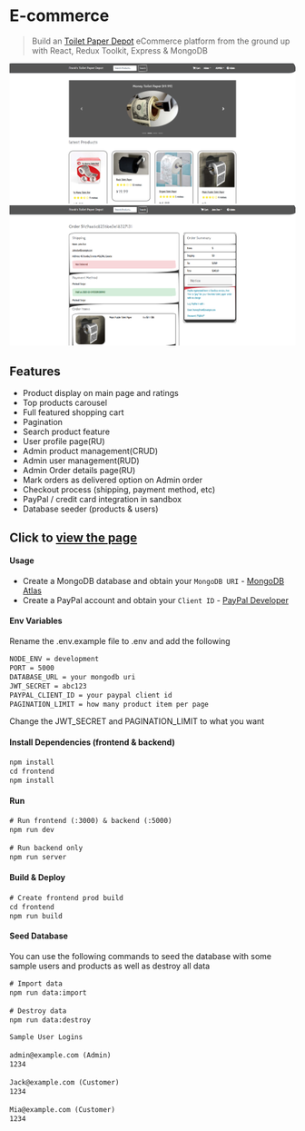 # E-commerce

> Build an [Toilet Paper Depot](https://toliet-paper-depot.herokuapp.com) eCommerce platform from the ground up with React, Redux Toolkit, Express & MongoDB

![Page One](frontend/public/images/Screenshot1.png?raw=true "First page of game")
![Page Two](frontend/public/images/Screenshot2.png?raw=true "Second page of game")


## Features

- Product display on main page and ratings
- Top products carousel
- Full featured shopping cart
- Pagination
- Search product feature
- User profile page(RU)
- Admin product management(CRUD)
- Admin user management(RUD)
- Admin Order details page(RU)
- Mark orders as delivered option on Admin order
- Checkout process (shipping, payment method, etc)
- PayPal / credit card integration in sandbox
- Database seeder (products & users)

## Click to [view the page](https://e-commerce-yr0n.onrender.com/)

#### Usage

- Create a MongoDB database and obtain your `MongoDB URI` - [MongoDB Atlas](https://www.mongodb.com/cloud/atlas/register)
- Create a PayPal account and obtain your `Client ID` - [PayPal Developer](https://developer.paypal.com/)


#### Env Variables

Rename the .env.example file to .env and add the following

```
NODE_ENV = development
PORT = 5000
DATABASE_URL = your mongodb uri
JWT_SECRET = abc123
PAYPAL_CLIENT_ID = your paypal client id
PAGINATION_LIMIT = how many product item per page
```
Change the JWT_SECRET and PAGINATION_LIMIT to what you want

#### Install Dependencies (frontend & backend)

```
npm install
cd frontend
npm install
```
#### Run

```
# Run frontend (:3000) & backend (:5000)
npm run dev

# Run backend only
npm run server
```
#### Build & Deploy

```
# Create frontend prod build
cd frontend
npm run build
```

#### Seed Database

You can use the following commands to seed the database with some sample users and products as well as destroy all data

```
# Import data
npm run data:import

# Destroy data
npm run data:destroy
```

```
Sample User Logins

admin@example.com (Admin)
1234

Jack@example.com (Customer)
1234

Mia@example.com (Customer)
1234
```